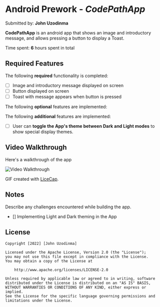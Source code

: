 # Android Prework - *CodePathApp*

Submitted by: **John Uzodinma**

**CodePathApp** is an android app that shows an image and introductory message, and allows pressing a button to display a Toast. 

Time spent: **6** hours spent in total

## Required Features

The following **required** functionality is completed:

* [ ] Image and introductory message displayed on screen
* [ ] Button displayed on screen
* [ ] Toast with message appears when button is pressed 

The following **optional** features are implemented:

The following **additional** features are implemented:

* [ ] User can **toggle the App's theme between Dark and Light modes** to show special display themes.

## Video Walkthrough

Here's a walkthrough of the app

<img src='http://i.imgur.com/link/to/your/gif/file.gif' title='CodePathApp Video Walkthrough' width='' alt='Video Walkthrough' />

GIF created with [LiceCap](http://www.cockos.com/licecap/).

## Notes

Describe any challenges encountered while building the app.

* [] Implementing Light and Dark theming in the App

## License

    Copyright [2022] [John Uzodinma]

    Licensed under the Apache License, Version 2.0 (the "License");
    you may not use this file except in compliance with the License.
    You may obtain a copy of the License at

        http://www.apache.org/licenses/LICENSE-2.0

    Unless required by applicable law or agreed to in writing, software
    distributed under the License is distributed on an "AS IS" BASIS,
    WITHOUT WARRANTIES OR CONDITIONS OF ANY KIND, either express or implied.
    See the License for the specific language governing permissions and
    limitations under the License.
